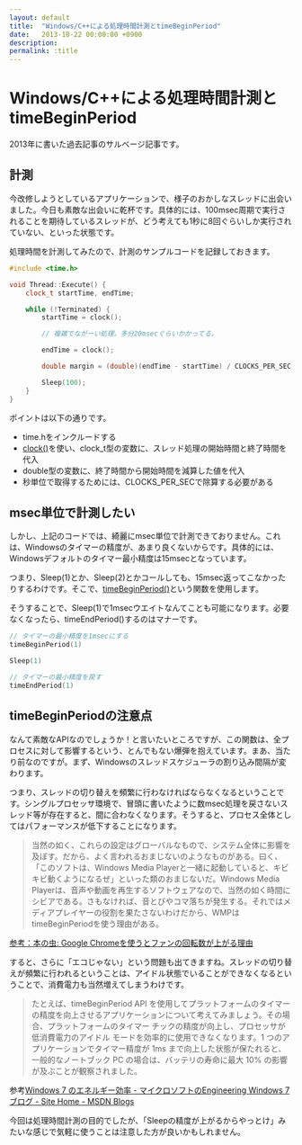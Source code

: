 ```yaml
---
layout: default
title:  "Windows/C++による処理時間計測とtimeBeginPeriod"
date:   2013-10-22 00:00:00 +0900
description:
permalink: :title
---
```


# Windows/C++による処理時間計測とtimeBeginPeriod

2013年に書いた過去記事のサルベージ記事です。

## 計測

今改修しようとしているアプリケーションで、様子のおかしなスレッドに出会いました。今日も素敵な出会いに乾杯です。具体的には、100msec周期で実行されることを期待しているスレッドが、どう考えても1秒に8回ぐらいしか実行されていない、といった状態です。


処理時間を計測してみたので、計測のサンプルコードを記録しておきます。

```cpp
#include <time.h>

void Thread::Execute() {
	clock_t startTime, endTime;

	while (!Terminated) {
		startTime = clock();

		// 複雑でながーい処理。多分20msecぐらいかかってる。

		endTime = clock();

		double margin = (double)(endTime - startTime) / CLOCKS_PER_SEC;

		Sleep(100);
	}
}
```

ポイントは以下の通りです。

- time.hをインクルードする
- [clock()](http://www9.plala.or.jp/sgwr-t/lib/clock.html)を使い、clock_t型の変数に、スレッド処理の開始時間と終了時間を代入
- double型の変数に、終了時間から開始時間を減算した値を代入
- 秒単位で取得するためには、CLOCKS_PER_SECで除算する必要がある

## msec単位で計測したい

しかし、上記のコードでは、綺麗にmsec単位で計測できておりません。これは、Windowsのタイマーの精度が、あまり良くないからです。具体的には、Windowsデフォルトのタイマー最小精度は15msecとなっています。


つまり、Sleep(1)とか、Sleep(2)とかコールしても、15msec返ってこなかったりするわけです。そこで、[timeBeginPeriod()](https://docs.microsoft.com/en-us/previous-versions/windows/?redirectedfrom=MSDN)という関数を使用します。

そうすることで、Sleep(1)で1msecウエイトなんてことも可能になります。必要なくなったら、timeEndPeriod()するのはマナーです。

```cpp
// タイマーの最小精度を1msecにする
timeBeginPeriod(1)

Sleep(1)

// タイマーの最小精度を戻す
timeEndPeriod(1)
```

## timeBeginPeriodの注意点

なんて素敵なAPIなのでしょうか！と言いたいところですが、この関数は、全プロセスに対して影響するという、とんでもない爆弾を抱えています。まあ、当たり前なのですが。まず、Windowsのスレッドスケジューラの割り込み間隔が変わります。


つまり、スレッドの切り替えを頻繁に行わなければならなくなるということです。シングルプロセッサ環境で、冒頭に書いたように数msec処理を戻さないスレッド等が存在すると、間に合わなくなります。そうすると、プロセス全体としてはパフォーマンスが低下することになります。

> 当然の如く、これらの設定はグローバルなもので、システム全体に影響を及ぼす。だから、よく言われるおまじないのようなものがある。曰く、「このソフトは、Windows Media Playerと一緒に起動していると、キビキビ動くようになるぜ」といった類のおまじないだ。Windows Media Playerは、音声や動画を再生するソフトウェアなので、当然の如く時間にシビアである。さもなければ、音とびやコマ落ちが発生する。それではメディアプレイヤーの役割を果たさないわけだから、WMPはtimeBeginPeriodを使う理由がある。

[参考：本の虫: Google Chromeを使うとファンの回転数が上がる理由](https://cpplover.blogspot.com/2008/09/google-chrome_10.html)

すると、さらに「エコじゃない」という問題も出てきますね。スレッドの切り替えが頻繁に行われるということは、アイドル状態でいることができなくなるということで、消費電力も当然増えてしまうわけです。

> たとえば、timeBeginPeriod API を使用してプラットフォームのタイマーの精度を向上させるアプリケーションについて考えてみましょう。その場合、プラットフォームのタイマー チックの精度が向上し、プロセッサが低消費電力のアイドル モードを効率的に使用できなくなります。1 つのアプリケーションでタイマー精度が 1ms まで向上した状態が保たれると、一般的なノートブック PC の場合は、バッテリの寿命に最大 10% の影響が及ぶことが観察されました。

参考[Windows 7 のエネルギー効率 - マイクロソフトのEngineering Windows 7 ブログ - Site Home - MSDN Blogs](https://docs.microsoft.com/ja-jp/archive/blogs/)

今回は処理時間計測の目的でしたが、「Sleepの精度が上がるからやっとけ」みたいな感じで気軽に使うことは注意した方が良いかもしれません。
